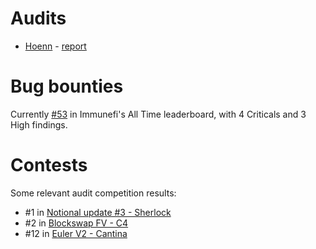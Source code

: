 # Audits
* [Hoenn](https://www.hoenn.fi/) - [report](https://drive.google.com/file/d/1hADBhsLPqY_KCOCz0NNoz1B2mia2h4xk/view?utm_source=immunefi)

# Bug bounties
Currently [#53](https://immunefi.com/profile/neumo/) in Immunefi's All Time leaderboard, with 4 Criticals and 3 High findings.

# Contests
Some relevant audit competition results:

* #1 in [Notional update #3 - Sherlock](https://audits.sherlock.xyz/contests/64/leaderboard)
* #2 in [Blockswap FV - C4](https://code4rena.com/reports/2023-01-blockswap-fv)
* #12 in [Euler V2 - Cantina](https://cantina.xyz/code/41306bb9-2bb8-4da6-95c3-66b85e11639f/overview/leaderboard)
